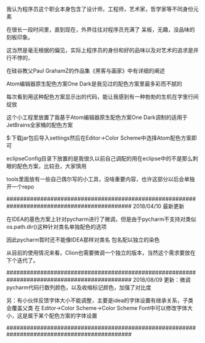 我认为程序员这个职业本身包含了设计师，工程师，艺术家，哲学家等不同身份元素

在很长一段时间里，直到现在，外界往往对程序员充满了 呆板，无趣，没品味的刻板印象。

这当然是毫无根据的偏见，实际上程序员的身份和好的品味以及对艺术的追求是并行不悖的，

在硅谷教父Paul GrahamZ的作品集《黑客与画家》中有详细的阐述

Atom编辑器原生配色方案One Dark是我见过的配色方案里最多彩而不腻的

每次看到用这种配色方案显示出的代码，能让我感到有一种勃勃的生机在字里行间绽放

这个小工程里放置了我基于Atom编辑器原生配色方案One Dark调制的适用于JetBrains全家桶的配色方案

$:下载jar包后导入settings然后在Editor->Color Scheme中选择Atom配色方案即可

eclipseConfig目录下放置的是我很久以前自己调配的用在eclipse中的不是那么刺眼的配色方案，比较丑，大家慎用

tools里面放有一些自己偶尔写的小工具，没啥重要内容，也许这部分以后会单独开一个repo

#############################################################################################
2018/04/10 最新更新

在IDEA的基色方案上针对pycharm进行了微调，但是由于pycharm不支持对类似os.path.dir()这种针对类名单独配色的选项

因此pycharm暂时还不能像IDEA那样对类名 包名配以独立的染色

从目前的使用情况来看，Clion也需要微调一个独立的版本，当然这个需求要放在下个迭代了。

#############################################################################################
2018/08/09 更新：微调pycharm代码行数列颜色，以及收缩标记颜色，加强了对比度

另：有小伙伴反馈字体大小不能调整，主要是idea的字体设置有继承关系，子类会覆盖父类
在 Editor->Color Scheme->Color Scheme Font中可以修改字体大小，这是属于某个配色方案的字体设置

#############################################################################################